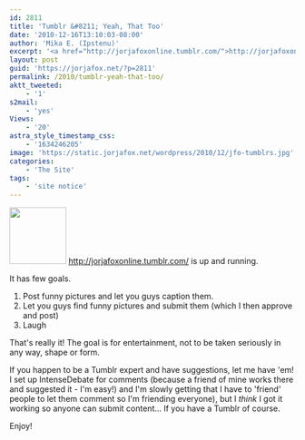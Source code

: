 ```yaml
---
id: 2811
title: 'Tumblr &#8211; Yeah, That Too'
date: '2010-12-16T13:10:03-08:00'
author: 'Mika E. (Ipstenu)'
excerpt: '<a href="http://jorjafoxonline.tumblr.com/">http://jorjafoxonline.tumblr.com/</a> is indeed the official JFO Tumblr account.'
layout: post
guid: 'https://jorjafox.net/?p=2811'
permalink: /2010/tumblr-yeah-that-too/
aktt_tweeted:
    - '1'
s2mail:
    - 'yes'
Views:
    - '20'
astra_style_timestamp_css:
    - '1634246205'
image: 'https://static.jorjafox.net/wordpress/2010/12/jfo-tumblrs.jpg'
categories:
    - 'The Site'
tags:
    - 'site notice'
---
```


<a href="http://jorjafoxonline.tumblr.com/"><img src="//static.jorjafox.net/wordpress/2010/12/jfo-tumblrs-100x100.jpg" alt="" title="jfo-tumblrs" width="100" height="100" class="alignleft size-thumbnail wp-image-2812" /></a> <a href="http://jorjafoxonline.tumblr.com/">http://jorjafoxonline.tumblr.com/</a> is up and running.

It has few goals.

1) Post funny pictures and let you guys caption them.
2) Let you guys find funny pictures and submit them (which I then approve and post)
3) Laugh

That's really it!  The goal is for entertainment, not to be taken seriously in any way, shape or form.

If you happen to be a Tumblr expert and have suggestions, let me have 'em! I set up IntenseDebate for comments (because a friend of mine works there and suggested it - I'm easy!) and I'm slowly getting that I have to 'friend' people to let them comment so I'm friending everyone), but I <em>think</em> I got it working so anyone can submit content... If you have a Tumblr of course.

Enjoy!